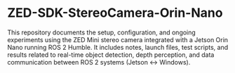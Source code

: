 # ZED-SDK-StereoCamera-Orin-Nano
This repository documents the setup, configuration, and ongoing experiments using the ZED Mini stereo camera integrated with a Jetson Orin Nano running ROS 2 Humble. It includes notes, launch files, test scripts, and results related to real-time object detection, depth perception, and data communication between ROS 2 systems (Jetson ↔ Windows).
